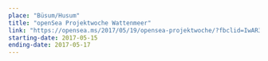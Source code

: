 ```yaml
---
place: "Büsum/Husum"
title: "openSea Projektwoche Wattenmeer"
link: "https://opensea.ms/2017/05/19/opensea-projektwoche/?fbclid=IwAR3lbUFA7axBUF_3KvqPiinmSWzS-ipJu5NXQEWBgh7eI7TK2KRTk3MCyEM"
starting-date: 2017-05-15
ending-date: 2017-05-17
---
```

